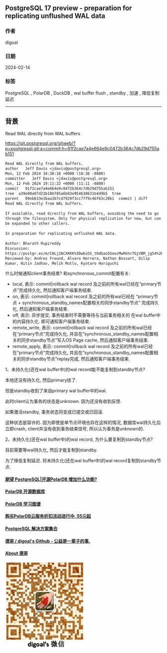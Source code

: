 ## PostgreSQL 17 preview - preparation for replicating unflushed WAL data     
                                                          
### 作者                                                          
digoal                                                          
                                                          
### 日期                                                          
2024-02-14                                                   
                                                          
### 标签                                                          
PostgreSQL , PolarDB , DuckDB , wal buffer flush , standby , 加速 , 降低复制延迟                   
                                                          
----                                                          
                                                          
## 背景    
Read WAL directly from WAL buffers  
  
https://git.postgresql.org/gitweb/?p=postgresql.git;a=commit;h=91f2cae7a4e664e9c0472b364c7db29d755ab151  
  
```  
Read WAL directly from WAL buffers.  
author   Jeff Davis <jdavis@postgresql.org>    
Mon, 12 Feb 2024 18:36:18 +0000 (10:36 -0800)  
committer   Jeff Davis <jdavis@postgresql.org>    
Mon, 12 Feb 2024 19:11:22 +0000 (11:11 -0800)  
commit   91f2cae7a4e664e9c0472b364c7db29d755ab151  
tree  a39e90a07d21b18bf85a6b83e954638631b4d9b5  tree  
parent   09eb633e1baa3b7cd7929f3cc77f9c46f63c20b1  commit | diff  
Read WAL directly from WAL buffers.  
  
If available, read directly from WAL buffers, avoiding the need to go  
through the filesystem. Only for physical replication for now, but can  
be expanded to other callers.  
  
In preparation for replicating unflushed WAL data.  
  
Author: Bharath Rupireddy  
Discussion: https://postgr.es/m/CALj2ACXKKK%3DwbiG5_t6dGao5GoecMwRkhr7GjVBM_jg54%2BNa%3DQ%40mail.gmail.com  
Reviewed-by: Andres Freund, Alvaro Herrera, Nathan Bossart, Dilip Kumar, Nitin Jadhav, Melih Mutlu, Kyotaro Horiguchi  
```  
  
  
什么时候通知client事务结束? 和synchronous_commit配置有关:    
- local, 表示: commit|rollback wal record 及之前的所有wal已经在“primary节点”完成持久化, 然后通知客户端事务结束.   
- on, 表示: commit|rollback wal record 及之前的所有wal已经在 “primary节点 + synchronous_standby_names配置相关的同步standby节点” 完成持久化, 然后通知客户端事务结束.   
- off, 表示: 异步提交, 事务结束时不需要等待与当前事务相关的 在wal buffer中的内容持久化. 即可通知客户端事务结束.   
- remote_write, 表示: commit|rollback wal record 及之前的所有wal已经在“primary节点”完成持久化, 并且在“synchronous_standby_names配置相关的同步standby节点”写入OS Page cache, 然后通知客户端事务结束.   
- remote_apply, 表示: commit|rollback wal record 及之前的所有wal已经在“primary节点”完成持久化, 并且在“synchronous_standby_names配置相关的同步standby节点”replay完成, 然后通知客户端事务结束.    
  
  
1、未持久化(还在wal buffer中)的wal record能不能复制到standby节点?    
  
本地还没有持久化, 然后primary挂了.   
  
但是standby收到了来自primary wal buffer中的wal.   
  
此时client认为事务的状态是unknown. 因为还没有收到反馈.  
  
如果激活standby, 事务状态将变成已提交或已回滚.   
  
这种状态是容许的. 因为即使是单节点环境也存在这样的情况, 数据库wal持久化后立即crash, client并没有收到事务结束信号, 所以认为事务是unknown的.    
  
2、未持久化(还在wal buffer中)的wal record, 为什么要复制到standby节点?    
  
目前需要等wal持久化, 然后才能复制到standby.    
  
为了降低复制延迟.  将未持久化(还在wal buffer中)的wal record复制到standby节点.    
  
  
  
#### [期望 PostgreSQL|开源PolarDB 增加什么功能?](https://github.com/digoal/blog/issues/76 "269ac3d1c492e938c0191101c7238216")
  
  
#### [PolarDB 开源数据库](https://openpolardb.com/home "57258f76c37864c6e6d23383d05714ea")
  
  
#### [PolarDB 学习图谱](https://www.aliyun.com/database/openpolardb/activity "8642f60e04ed0c814bf9cb9677976bd4")
  
  
#### [购买PolarDB云服务折扣活动进行中, 55元起](https://www.aliyun.com/activity/new/polardb-yunparter?userCode=bsb3t4al "e0495c413bedacabb75ff1e880be465a")
  
  
#### [PostgreSQL 解决方案集合](../201706/20170601_02.md "40cff096e9ed7122c512b35d8561d9c8")
  
  
#### [德哥 / digoal's Github - 公益是一辈子的事.](https://github.com/digoal/blog/blob/master/README.md "22709685feb7cab07d30f30387f0a9ae")
  
  
#### [About 德哥](https://github.com/digoal/blog/blob/master/me/readme.md "a37735981e7704886ffd590565582dd0")
  
  
![digoal's wechat](../pic/digoal_weixin.jpg "f7ad92eeba24523fd47a6e1a0e691b59")
  

